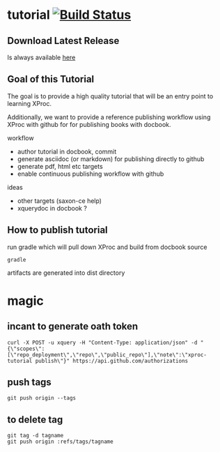 # tutorial [![Build Status](https://magnum.travis-ci.com/xquery/xproc-tutorial.svg?token=UNXhdYp7dYgp5Vyh8ZNz&branch=master)](https://magnum.travis-ci.com/xquery/xproc-tutorial)

## Download Latest Release

Is always available [here](https://github.com/xquery/xproc-tutorial/releases/latest)

## Goal of this Tutorial

The goal is to provide a high quality tutorial that will be an entry point to learning XProc. 

Additionally, we want to provide a reference publishing workflow using XProc with github for for publishing books with docbook.

workflow
* author tutorial in docbook, commit
* generate asciidoc (or markdown) for publishing directly to github
* generate pdf, html etc targets 
* enable continuous publishing workflow with github

ideas
* other targets (saxon-ce help)
* xquerydoc in docbook ?

## How to publish tutorial

run gradle which will pull down XProc and build from docbook source

```
gradle
```

artifacts are generated into dist directory

# magic

## incant to generate oath token
```
curl -X POST -u xquery -H "Content-Type: application/json" -d "{\"scopes\":[\"repo_deployment\",\"repo\",\"public_repo\"],\"note\":\"xproc-tutorial publish\"}" https://api.github.com/authorizations
```

## push tags
```
git push origin --tags
```

## to delete tag
```
git tag -d tagname
git push origin :refs/tags/tagname
```
